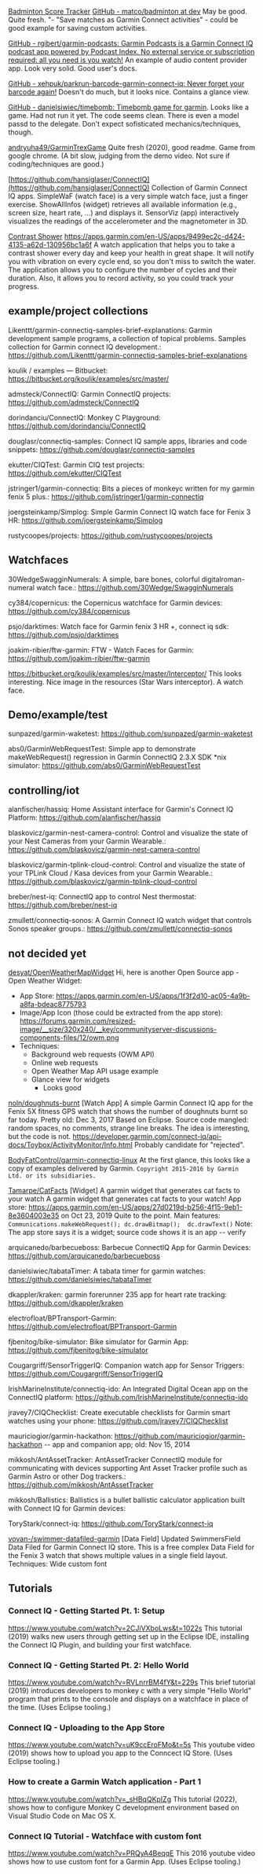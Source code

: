 
[Badminton Score Tracker](https://apps.garmin.com/pl-PL/apps/51606451-57e2-4f99-9420-2ba5a80b5df6) [GitHub - matco/badminton at dev](https://github.com/matco/badminton/tree/dev.) May be good. Quite fresh. "- "Save matches as Garmin Connect activities" - could be good example for saving custom activities.  

[GitHub - rgibert/garmin-podcasts: Garmin Podcasts is a Garmin Connect IQ podcast app powered by Podcast Index. No external service or subscription required: all you need is you watch!](https://github.com/rgibert/garmin-podcasts) 
An example of audio content provider app. Look very solid. Good user's docs.

[GitHub - xehpuk/parkrun-barcode-garmin-connect-iq: Never forget your barcode again!](https://github.com/xehpuk/parkrun-barcode-garmin-connect-iq) 
Doesn't do much, but it looks nice. Contains a glance view.

[GitHub - danielsiwiec/timebomb: Timebomb game for garmin](https://github.com/danielsiwiec/timebomb). Looks like a game. Had not run it yet. The code seems clean. There is even a model passd to the delegate. Don't expect sofisticated mechanics/techniques, though.

[andryuha49/GarminTrexGame](https://github.com/andryuha49/GarminTrexGame) Quite fresh (2020), good readme. Game from google chrome. (A bit slow, judging from the demo video. Not sure if coding/techniques are good.)

[https://github.com/hansiglaser/ConnectIQ](https://github.com/hansiglaser/ConnectIQ) Collection of Garmin Connect IQ apps. SimpleWaF (watch face) is a very simple watch face, just a finger exercise. ShowAllInfos (widget) retrieves all available information (e.g., screen size, heart rate, ...) and displays it. SensorViz (app) interactively visualizes the readings of the accelerometer and the magnetometer in 3D.

[Contrast Shower](https://github.com/aiMonster/Garmin-Contrast-Shower)
https://apps.garmin.com/en-US/apps/9499ec2c-d424-4135-a62d-130956bc1a6f
A watch application that helps you to take a contrast shower every day and keep your health in great shape. It will notify you with vibration on every cycle end, so you don't miss to switch the water. The application allows you to configure the number of cycles and their duration. Also, it allows you to record activity, so you could track your progress.

## example/project collections

Likenttt/garmin-connectiq-samples-brief-explanations: Garmin development sample programs, a collection of topical problems. Samples collection for Garmin connect IQ development.: https://github.com/Likenttt/garmin-connectiq-samples-brief-explanations

koulik / examples — Bitbucket: https://bitbucket.org/koulik/examples/src/master/

admsteck/ConnectIQ: Garmin ConnectIQ projects: https://github.com/admsteck/ConnectIQ

dorindanciu/ConnectIQ: Monkey C Playground: https://github.com/dorindanciu/ConnectIQ

douglasr/connectiq-samples: Connect IQ sample apps, libraries and code snippets: https://github.com/douglasr/connectiq-samples

ekutter/CIQTest: Garmin CIQ test projects: https://github.com/ekutter/CIQTest

jstringer1/garmin-connectiq: Bits a pieces of monkeyc written for my garmin fenix 5 plus.: https://github.com/jstringer1/garmin-connectiq

joergsteinkamp/Simplog: Simple Garmin Connect IQ watch face for Fenix 3 HR: https://github.com/joergsteinkamp/Simplog

rustycoopes/projects: https://github.com/rustycoopes/projects

## Watchfaces

30WedgeSwagginNumerals: A simple, bare bones, colorful digitalroman-numeral watch face.: https://github.com/30Wedge/SwagginNumerals

cy384/copernicus: the Copernicus watchface for Garmin devices: https://github.com/cy384/copernicus

psjo/darktimes: Watch face for Garmin fenix 3 HR +, connect iq sdk: https://github.com/psjo/darktimes

joakim-ribier/ftw-garmin: FTW - Watch Faces for Garmin: https://github.com/joakim-ribier/ftw-garmin

https://bitbucket.org/koulik/examples/src/master/Interceptor/
This looks interesting. Nice image in the resources (Star Wars interceptor). A watch face.

## Demo/example/test

sunpazed/garmin-waketest: https://github.com/sunpazed/garmin-waketest

abs0/GarminWebRequestTest: Simple app to demonstrate makeWebRequest() regression in Garmin ConnectIQ 2.3.X SDK \*nix simulator: https://github.com/abs0/GarminWebRequestTest

## controlling/iot

alanfischer/hassiq: Home Assistant interface for Garmin's Connect IQ Platform: https://github.com/alanfischer/hassiq

blaskovicz/garmin-nest-camera-control: Control and visualize the state of your Nest Cameras from your Garmin Wearable.: https://github.com/blaskovicz/garmin-nest-camera-control

blaskovicz/garmin-tplink-cloud-control: Control and visualize the state of your TPLink Cloud / Kasa devices from your Garmin Wearable.: https://github.com/blaskovicz/garmin-tplink-cloud-control

breber/nest-iq: ConnectIQ app to control Nest thermostat: https://github.com/breber/nest-iq

zmullett/connectiq-sonos: A Garmin Connect IQ watch widget that controls Sonos speaker groups.: https://github.com/zmullett/connectiq-sonos

## not decided yet

[desyat/OpenWeatherMapWidget](https://github.com/desyat/OpenWeatherMapWidget) Hi, here is another Open Source app - Open Weather Widget:
- App Store: https://apps.garmin.com/en-US/apps/1f3f2d10-ac05-4a9b-a8fa-bdeac8775793
- Image/App Icon (those could be extracted from the app store): https://forums.garmin.com/resized-image/__size/320x240/__key/communityserver-discussions-components-files/12/owm.png
- Techniques:
  - Background web requests (OWM API)
  - Online web requests
  - Open Weather Map API usage example
  - Glance view for widgets
    - Looks good

[noln/doughnuts-burnt](https://github.com/noln/doughnuts-burnt) [Watch App]
    A simple Garmin Connect IQ app for the Fenix 5X fitness GPS watch that shows the number of doughnuts burnt so far today. 
    Pretty old: Dec 3, 2017
    Based on Eclipse.
    Source code mangled: random spaces, no comments, strange line breaks.
    The idea is interesting, but the code is not.
    https://developer.garmin.com/connect-iq/api-docs/Toybox/ActivityMonitor/Info.html
    Probably candidate for "rejected".


[BodyFatControl/garmin-connectiq-linux](https://github.com/BodyFatControl/garmin-connectiq-linux)
    At the first glance, this looks like a copy of examples delivered by Garmin.
    `Copyright 2015-2016 by Garmin Ltd. or its subsidiaries.`

[Tamarpe/CatFacts](https://github.com/Tamarpe/CatFacts) [Widget] A garmin widget that generates cat facts to your watch
    A garmin widget that generates cat facts to your watch!
    App store: https://apps.garmin.com/en-US/apps/27d0219d-b256-4f15-9eb1-8e3604003e35
    on Oct 23, 2019
    Quite to the point. Main features: `Communications.makeWebRequest(); dc.drawBitmap();  dc.drawText()`
    Note: The app store says it is a widget; source code shows it is an app -- verify


arquicanedo/barbecueboss: Barbecue ConnectIQ App for Garmin Devices: https://github.com/arquicanedo/barbecueboss


danielsiwiec/tabataTimer: A tabata timer for garmin watches: https://github.com/danielsiwiec/tabataTimer

dkappler/kraken: garmin forerunner 235 app for heart rate tracking: https://github.com/dkappler/kraken

electrofloat/BPTransport-Garmin: https://github.com/electrofloat/BPTransport-Garmin

fjbenitog/bike-simulator: Bike simulator for Garmin App: https://github.com/fjbenitog/bike-simulator

Cougargriff/SensorTriggerIQ: Companion watch app for Sensor Triggers: https://github.com/Cougargriff/SensorTriggerIQ

IrishMarineInstitute/connectiq-ido: An Integrated Digital Ocean app on the ConnectIQ platform: https://github.com/IrishMarineInstitute/connectiq-ido

jravey7/CIQChecklist: Create executable checklists for Garmin smart watches using your phone: https://github.com/jravey7/CIQChecklist

mauriciogior/garmin-hackathon: https://github.com/mauriciogior/garmin-hackathon -- app and companion app; old: Nov 15, 2014


mikkosh/AntAssetTracker: AntAssetTracker ConnectIQ module for communicating with devices supporting Ant Asset Tracker profile such as Garmin Astro or other Dog trackers.: https://github.com/mikkosh/AntAssetTracker


mikkosh/Ballistics: Ballistics is a bullet ballistic calculator application built with Connect IQ for Garmin devices: 


ToryStark/connect-iq: https://github.com/ToryStark/connect-iq


[vovan-/swimmer-datafiled-garmin](https://github.com/vovan-/swimmer-datafiled-garmin) [Data Field] Updated SwimmersField Data Filed for Garmin Connect IQ store. This is a free complex Data Field for the Fenix 3 watch that shows multiple values in a single field layout.
Techniques: Wide custom font

## Tutorials

### Connect IQ - Getting Started Pt. 1: Setup
https://www.youtube.com/watch?v=2CJiVXboLws&t=1022s
This tutorial (2019) walks new users through getting set up in the Eclipse IDE, installing the Connect IQ Plugin, and building your first watchface.

### Connect IQ - Getting Started Pt. 2: Hello World
https://www.youtube.com/watch?v=RVLnrrBM4fY&t=229s
This brief tutorial (2019) introduces developers to monkey c with a very simple "Hello World" program that prints to the console and displays on a watchface in place of the time. (Uses Eclipse tooling.)

### Connect IQ - Uploading to the App Store
https://www.youtube.com/watch?v=uK9ccEroFMo&t=5s
This youtube video (2019) shows how to upload you app to the Conncect IQ Store. (Uses Eclipse tooling.)

### How to create a Garmin Watch application - Part 1
https://www.youtube.com/watch?v=_sHBqQKpIZg
This tutorial (2022), shows how to configure Monkey C development environment based on Visual Studio Code on Mac OS X.

### Connect IQ Tutorial - Watchface with custom font
https://www.youtube.com/watch?v=PRQyA4BeqqE
This 2016 youtube video shows how to use custom font for a Garmin App.
(Uses Eclipse tooling.)
